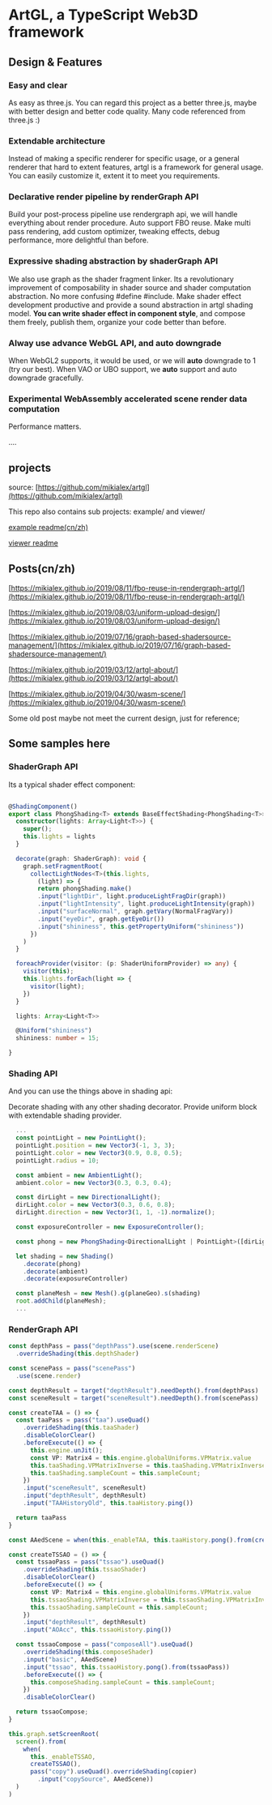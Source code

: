 
# ArtGL, a TypeScript Web3D framework

## Design & Features

### Easy and clear

As easy as three.js. You can regard this project as a better three.js, maybe with better design and better code quality. Many code referenced from three.js :)

### Extendable architecture

Instead of making a specific renderer for specific usage, or a general renderer that hard to extent features, artgl is a  framework for general usage. You can easily customize it, extent it to meet you requirements.

### Declarative render pipeline by renderGraph API

Build your post-process pipeline use rendergraph api, we will handle everything about render procedure. Auto support FBO reuse. Make multi pass rendering, add custom optimizer, tweaking effects, debug performance, more delightful than before.

### Expressive shading abstraction by shaderGraph API

We also use graph as the shader fragment linker. Its a revolutionary improvement of composability in shader source and shader computation abstraction.  No more confusing #define #include. Make shader effect development productive and provide a sound abstraction in artgl shading model. **You can write shader effect in component style**, and compose them freely, publish them, organize your code better than before.

### Alway use advance WebGL API, and auto downgrade

When WebGL2 supports, it would be used, or we will **auto** downgrade to 1 (try our best). When VAO or UBO support, we **auto** support and auto downgrade gracefully.

### Experimental WebAssembly accelerated scene render data computation

Performance matters.

....

## projects

source: [https://github.com/mikialex/artgl](https://github.com/mikialex/artgl)

This repo also contains sub projects: example/ and viewer/

[example readme(cn/zh)](./packages/example/README.md)

[viewer readme](./packages/viewer/README.md)

## Posts(cn/zh)

[https://mikialex.github.io/2019/08/11/fbo-reuse-in-rendergraph-artgl/](https://mikialex.github.io/2019/08/11/fbo-reuse-in-rendergraph-artgl/)

[https://mikialex.github.io/2019/08/03/uniform-upload-design/](https://mikialex.github.io/2019/08/03/uniform-upload-design/)

[https://mikialex.github.io/2019/07/16/graph-based-shadersource-management/](https://mikialex.github.io/2019/07/16/graph-based-shadersource-management/)

[https://mikialex.github.io/2019/03/12/artgl-about/](https://mikialex.github.io/2019/03/12/artgl-about/)

[https://mikialex.github.io/2019/04/30/wasm-scene/](https://mikialex.github.io/2019/04/30/wasm-scene/)

Some old post maybe not meet the current design, just for reference;

## Some samples here

### ShaderGraph API

Its a typical shader effect component:

```ts

@ShadingComponent()
export class PhongShading<T> extends BaseEffectShading<PhongShading<T>> {
  constructor(lights: Array<Light<T>>) {
    super();
    this.lights = lights
  }

  decorate(graph: ShaderGraph): void {
    graph.setFragmentRoot(
      collectLightNodes<T>(this.lights,
        (light) => {
        return phongShading.make()
        .input("lightDir", light.produceLightFragDir(graph))
        .input("lightIntensity", light.produceLightIntensity(graph))
        .input("surfaceNormal", graph.getVary(NormalFragVary))
        .input("eyeDir", graph.getEyeDir())
        .input("shininess", this.getPropertyUniform("shininess"))
      })
    )
  }

  foreachProvider(visitor: (p: ShaderUniformProvider) => any) {
    visitor(this);
    this.lights.forEach(light => {
      visitor(light);
    })
  }

  lights: Array<Light<T>>

  @Uniform("shininess")
  shininess: number = 15;

}
```

### Shading API

And you can use the things above in shading api:

Decorate shading with any other shading decorator. Provide uniform block with extendable shading provider.

```ts
  ...
  const pointLight = new PointLight();
  pointLight.position = new Vector3(-1, 3, 3);
  pointLight.color = new Vector3(0.9, 0.8, 0.5);
  pointLight.radius = 10;

  const ambient = new AmbientLight();
  ambient.color = new Vector3(0.3, 0.3, 0.4);

  const dirLight = new DirectionalLight();
  dirLight.color = new Vector3(0.3, 0.6, 0.8);
  dirLight.direction = new Vector3(1, 1, -1).normalize();

  const exposureController = new ExposureController();

  const phong = new PhongShading<DirectionalLight | PointLight>([dirLight, pointLight]);

  let shading = new Shading()
    .decorate(phong)
    .decorate(ambient)
    .decorate(exposureController)

  const planeMesh = new Mesh().g(planeGeo).s(shading)
  root.addChild(planeMesh);
  ...

```

### RenderGraph API

```ts
const depthPass = pass("depthPass").use(scene.renderScene)
  .overrideShading(this.depthShader)

const scenePass = pass("scenePass")
  .use(scene.render)

const depthResult = target("depthResult").needDepth().from(depthPass)
const sceneResult = target("sceneResult").needDepth().from(scenePass)

const createTAA = () => {
  const taaPass = pass("taa").useQuad()
    .overrideShading(this.taaShader)
    .disableColorClear()
    .beforeExecute(() => {
      this.engine.unJit();
      const VP: Matrix4 = this.engine.globalUniforms.VPMatrix.value
      this.taaShading.VPMatrixInverse = this.taaShading.VPMatrixInverse.getInverse(VP, true);
      this.taaShading.sampleCount = this.sampleCount;
    })
    .input("sceneResult", sceneResult)
    .input("depthResult", depthResult)
    .input("TAAHistoryOld", this.taaHistory.ping())

  return taaPass
}

const AAedScene = when(this._enableTAA, this.taaHistory.pong().from(createTAA()), sceneResult)

const createTSSAO = () => {
  const tssaoPass = pass("tssao").useQuad()
    .overrideShading(this.tssaoShader)
    .disableColorClear()
    .beforeExecute(() => {
      const VP: Matrix4 = this.engine.globalUniforms.VPMatrix.value
      this.tssaoShading.VPMatrixInverse = this.tssaoShading.VPMatrixInverse.getInverse(VP, true);
      this.tssaoShading.sampleCount = this.sampleCount;
    })
    .input("depthResult", depthResult)
    .input("AOAcc", this.tssaoHistory.ping())

  const tssaoCompose = pass("composeAll").useQuad()
    .overrideShading(this.composeShader)
    .input("basic", AAedScene)
    .input("tssao", this.tssaoHistory.pong().from(tssaoPass))
    .beforeExecute(() => {
      this.composeShading.sampleCount = this.sampleCount;
    })
    .disableColorClear()

  return tssaoCompose;
}

this.graph.setScreenRoot(
  screen().from(
    when(
      this._enableTSSAO,
      createTSSAO(),
      pass("copy").useQuad().overrideShading(copier)
        .input("copySource", AAedScene))
  )
)
```
